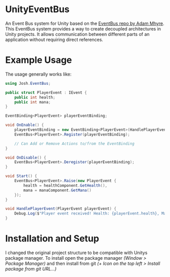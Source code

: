 # UnityEventBus
 An Event Bus system for Unity based on the [EventBus repo by Adam Mhyre](https://github.com/adammyhre/Unity-Event-Bus). 
 This EventBus system provides a way to create decoupled architectures in Unity projects. It allows communication between different parts of an application without requiring direct references.

# Example Usage
The usage generally works like:

```C#
using Josh.EventBus;

public struct PlayerEvent : IEvent {
    public int health;
    public int mana;
}

EventBinding<PlayerEvent> playerEventBinding;

void OnEnable() {    
    playerEventBinding = new EventBinding<PlayerEvent>(HandlePlayerEvent);
    EventBus<PlayerEvent>.Register(playerEventBinding);

    // Can Add or Remove Actions to/from the EventBinding
}

void OnDisable() {
    EventBus<PlayerEvent>.Deregister(playerEventBinding);
}

void Start() {
    EventBus<PlayerEvent>.Raise(new PlayerEvent {
        health = healthComponent.GetHealth(),
        mana = manaComponent.GetMana()
    });    
}

void HandlePlayerEvent(PlayerEvent playerEvent) {
    Debug.Log($"Player event received! Health: {playerEvent.health}, Mana: {playerEvent.mana}");
}
```
# Installation and Setup
I changed the original project structure to be compatible with Unitys package manager.
To install open the package manager *(Window > Package Manager)* and then install from git *(+ Icon on the top left > Install package from git URL...)*
